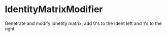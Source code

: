 # IdentityMatrixModifier
Genetrate and modify idnetity matrix, add 0's to the Ident left and 1's to the right
